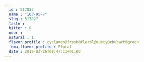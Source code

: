```yaml
---
  id : 517827
  name : "103-95-7"
  slug : 517827
  taste : 
  bitter : 0
  odor : 
  natural : 1
  flavor_profile : cyclamen@fresh@floral@musty@rhubarb@green
  fema_flavor_profile : Floral
  date : 2019-03-26T08:47:11+01:00
---
```



